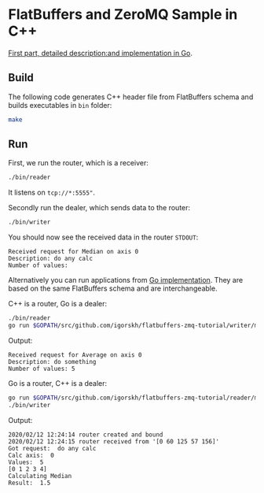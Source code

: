 # FlatBuffers and ZeroMQ Sample in C++

[First part, detailed description:and implementation in Go](https://github.com/igorskh/flatbuffers-zmq-tutorial).

## Build
The following code generates C++ header file from FlatBuffers schema and builds executables in `bin` folder:
```bash
make
```

## Run
First, we run the router, which is a receiver:
```bash
./bin/reader
``` 

It listens on `tcp://*:5555"`.

Secondly run the dealer, which sends data to the router:
```bash
./bin/writer
```

You should now see the received data in the router `STDOUT`:
```text
Received request for Median on axis 0
Description: do any calc
Number of values: 
```

Alternatively you can run applications from [Go implementation](https://github.com/igorskh/flatbuffers-zmq-tutorial). They are based on the same FlatBuffers schema and are interchangeable. 

C++ is a router, Go is a dealer:
```bash
./bin/reader
go run $GOPATH/src/github.com/igorskh/flatbuffers-zmq-tutorial/writer/main.go
```

Output:
```text
Received request for Average on axis 0
Description: do something
Number of values: 5 
```

Go is a router, C++ is a dealer:
```bash
go run $GOPATH/src/github.com/igorskh/flatbuffers-zmq-tutorial/reader/main.go
./bin/writer
```

Output: 
```text
2020/02/12 12:24:14 router created and bound
2020/02/12 12:24:15 router received from '[0 60 125 57 156]'
Got request:  do any calc
Calc axis:  0
Values:  5
[0 1 2 3 4]
Calculating Median
Result:  1.5
```
